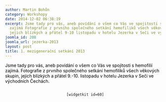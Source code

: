 ```yaml
---
author: Martin Bohůn
category: Workshopy
date: 2014-12-02 06:38:19
excerpt: Jsme tady pro vás, aneb povídání o všem co Vás ve spojitosti s hemofilií
  zajímá Fotografie z prvního společného setkání hemofiliků všech věkových skupin,
  jejich blízkých a přátel 9-10 listopadu v hotelu Jezerka v Seči ve východních Čechách
joomla_id: 208
joomla_url: jezerka-2013
layout: post
title: 1. mezigenerační setkání 2013
---
```


<p style="text-align: left;">
 <span style="color: #000000;">
  Jsme tady pro vás, aneb povídání o všem co Vás ve spojitosti s hemofilií zajímá. Fotografie z prvního společného setkání hemofiliků všech věkových skupin, jejich blízkých a přátel 9.-10. listopadu v hotelu Jezerka v Seči ve východních Čechách.
 </span>
</p>
<p style="text-align: center;">
 <code>
  [widgetkit id=60]
 </code>
</p>